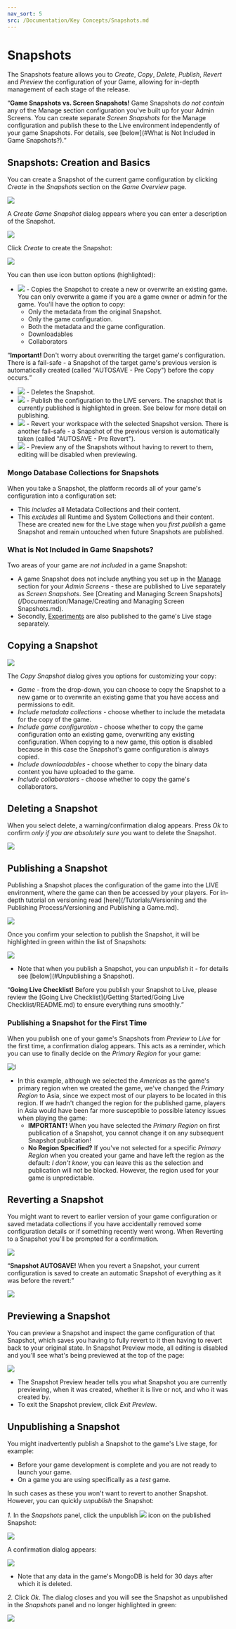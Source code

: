 ```yaml
---
nav_sort: 5
src: /Documentation/Key Concepts/Snapshots.md
---
```


# Snapshots

The Snapshots feature allows you to *Create*, *Copy*, *Delete*, *Publish*, *Revert* and *Preview* the configuration of your Game, allowing for in-depth management of each stage of the release.

<q>**Game Snapshots vs. Screen Snapshots!** Game Snapshots *do not contain* any of the Manage section configuration you've built up for your Admin Screens. You can create separate *Screen Snapshots* for the Manage configuration and publish these to the Live environment independently of your game Snapshots. For details, see [below](#What is Not Included in Game Snapshots?).

## Snapshots: Creation and Basics

You can create a Snapshot of the current game configuration by clicking *Create* in the *Snapshots* section on the *Game Overview* page.

![](img/Snapshot/11.png)

A *Create Game Snapshot* dialog appears where you can enter a description of the Snapshot.

![](img/Snapshot/12.png)

Click *Create* to create the Snapshot:

![](img/Snapshot/14.png)

You can then use icon button options (highlighted):

  * ![](/img/icons/copyicon.png) - Copies the Snapshot to create a new or overwrite an existing game. You can only overwrite a game if you are a game owner or admin for the game. You'll have the option to copy:
    * Only the metadata from the original Snapshot.
    * Only the game configuration.
    * Both the metadata and the game configuration.
    * Downloadables
    * Collaborators

<q>**Important!** Don't worry about overwriting the target game's configuration. There is a fail-safe - a Snapshot of the target game's previous version is automatically created (called "AUTOSAVE - Pre Copy") before the copy occurs.</q>
  * ![](/img/icons/deleteicon.png) - Deletes the Snapshot.
  * ![](/img/icons/publishicon.png) - Publish the configuration to the LIVE servers. The snapshot that is currently published is highlighted in green. See below for more detail on publishing.
  * ![](/img/icons/reverticon.png) - Revert your workspace with the selected Snapshot version. There is another fail-safe - a Snapshot of the previous version is automatically taken (called "AUTOSAVE - Pre Revert").
  * ![](/img/icons/previewicon.png) - Preview any of the Snapshots without having to revert to them, editing will be disabled when previewing.

### Mongo Database Collections for Snapshots

When you take a Snapshot, the platform records all of your game's configuration into a configuration set:
  * This *includes* all Metadata Collections and their content.
  * This *excludes* all Runtime and System Collections and their content. These are created new for the Live stage when you *first publish* a game Snapshot and remain untouched when future Snapshots are published.

### What is Not Included in Game Snapshots?

Two areas of your game are *not included* in a game Snapshot:
* A game Snapshot does not include anything you set up in the [Manage](/Documentation/Manage/README.md) section for your *Admin Screens* - these are published to Live separately as *Screen Snapshots*. See [Creating and Managing Screen Snapshots](/Documentation/Manage/Creating and Managing Screen Snapshots.md).
* Secondly, [Experiments](/Documentation/Experiments/README.md) are also published to the game's Live stage separately.

## Copying a Snapshot

![](img/Snapshot/15.png)

The *Copy Snapshot* dialog gives you options for customizing your copy:

  * *Game* \- from the drop-down, you can choose to copy the Snapshot to a new game or to overwrite an existing game that you have access and permissions to edit.
  * *Include metadata collections* \- choose whether to include the metadata for the copy of the game.
  * *Include game configuration* \- choose whether to copy the game configuration onto an existing game, overwriting any existing configuration. When copying to a new game, this option is disabled because in this case the Snapshot's game configuration is always copied.
  * *Include downloadables* - choose whether to copy the binary data content you have uploaded to the game.
  * *Include collaborators* - choose whether to copy the game's collaborators.

## Deleting a Snapshot

When you select delete, a warning/confirmation dialog appears. Press *Ok* to confirm *only if you are absolutely sure* you want to delete the Snapshot.

![](img/Snapshot/16.png)

## Publishing a Snapshot

Publishing a Snapshot places the configuration of the game into the LIVE environment, where the game can then be accessed by your players. For in-depth tutorial on versioning read [here](/Tutorials/Versioning and the Publishing Process/Versioning and Publishing a Game.md).

![](img/Snapshot/17.png)

Once you confirm your selection to publish the Snapshot, it will be highlighted in green within the list of Snapshots:

![](img/Snapshot/18.png)

* Note that when you publish a Snapshot, you can *unpublish* it - for details see [below](#Unpublishing a Snapshot).

<q>**Going Live Checklist!** Before you publish your Snapshot to Live, please review the [Going Live Checklist](/Getting Started/Going Live Checklist/README.md) to ensure everything runs smoothly.</q>

### Publishing a Snapshot for the First Time

When you publish one of your game's Snapshots from *Preview* to *Live* for the first time, a confirmation dialog appears. This acts as a reminder, which you can use to finally decide on the *Primary Region* for your game:

![l](img/Snapshot/22.png)

* In this example, although we selected the *Americas* as the game's primary region when we created the game, we've changed the *Primary Region* to Asia, since we expect most of our players to be located in this region. If we hadn't changed the region for the published game, players in Asia would have been far more susceptible to possible latency issues when playing the game:
  * **IMPORTANT!** When you have selected the *Primary Region* on first publication of a Snapshot, you cannot change it on any subsequent Snapshot publication!
  * **No Region Specified?** If you've not selected for a specific *Primary Region* when you created your game and have left the region as the default: *I don't know*, you can leave this as the selection and publication will not be blocked. However, the region used for your game is unpredictable.

## Reverting a Snapshot

You might want to revert to earlier version of your game configuration or saved metadata collections if you have accidentally removed some configuration details or if something recently went wrong. When Reverting to a Snapshot you'll be prompted for a confirmation.

![](img/Snapshot/19.png)

<q>**Snapshot AUTOSAVE!** When you revert a Snapshot, your current configuration is saved to create an automatic Snapshot of everything as it was before the revert:</q>

![](img/Snapshot/20.png)

## Previewing a Snapshot

You can preview a Snapshot and inspect the game configuration of that Snapshot, which saves you having to fully revert to it then having to revert back to your original state. In Snapshot Preview mode, all editing is disabled and you'll see what's being previewed at the top of the page:

![](img/Snapshot/21.png)

* The Snapshot Preview header tells you what Snapshot you are currently previewing, when it was created, whether it is live or not, and who it was created by.
* To exit the Snapshot preview, click *Exit Preview*.

## Unpublishing a Snapshot

You might inadvertently publish a Snapshot to the game's Live stage, for example:
* Before your game development is complete and you are not ready to launch your game.
* On a game you are using specifically as a *test* game.

In such cases as these you won't want to revert to another Snapshot. However, you can quickly *unpublish* the Snapshot:

*1.* In the *Snapshots* panel, click the unpublish ![](/img/icons/unpublishicon.png) icon on the published Snapshot:

![](img/Snapshot/23.png)

A confirmation dialog appears:

![](img/Snapshot/24.png)
* Note that any data in the game's MongoDB is held for 30 days after which it is deleted. 

*2.* Click *Ok*. The dialog closes and you will see the Snapshot as unpublished in the *Snapshots* panel and no longer highlighted in green:

![](img/Snapshot/25.png)

